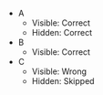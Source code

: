 * A
  * Visible: Correct
  * Hidden: Correct
* B
  * Visible: Correct
* C
  * Visible: Wrong
  * Hidden: Skipped